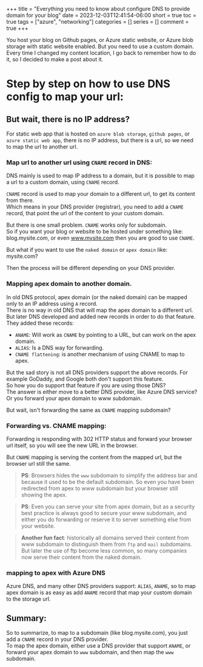 +++
title = "Everything you need to know about configure DNS to provide domain for your blog"
date = 2023-12-03T12:41:54-06:00
short = true
toc = true
tags = ["azure", "networking"]
categories = []
series = []
comment = true
+++

You host your blog on Github pages, or Azure static website, or Azure blob storage with static website enabled.  But you need to use a custom domain.  
Every time I changed my content location, I go back to remember how to do it, so I decided to make a post about it.  



# Step by step on how to use DNS config to map your url:  

## But wait, there is no IP address?

For static web app that is hosted on `azure blob storage`,  `github pages`, or `azure static web app`, there is no IP address, but there is a url, so we need to map the url to another url. 

### Map url to another url using `CNAME` record in DNS:
DNS mainly is used to map IP address to a domain, but it is possible to map a url to a custom domain, using `CNAME` record.  

`CNAME` record is used to map your domain to a different url, to get its content from there.  
Which means in your DNS provider (registrar), you need to add a `CNAME` record, that point the url of the content to your custom domain.  

But there is one small problem. `CNAME` works only for subdomain.  
So if you want your blog or website to be hosted under something like: blog.mysite.com, or even www.mysite.com then you are good to use `CNAME`.  

But what if you want to use  the `naked domain` or `apex domain` like: mysite.com?

Then the process will be different depending on your DNS provider.  

### Mapping apex domain to another domain.
In old DNS protocol, apex domain (or the naked domain) can be mapped only to an IP address using `A` record.  
There is no way in old DNS that will map the apex domain to a different url.  
But later DNS developed and added new records in order to do that feature. They added these records:  

* `ANAME`: Will work as `CNAME` by pointing to a URL, but can work on the apex domain.
* `ALIAS`: Is a DNS way for forwarding.
* `CNAME flattening`: is another mechanism of using CNAME to map to apex.  

But the sad story is not all DNS providers support the above records. For example GoDaddy, and Google both don't support this feature.  
So how you do support that feature if you are using those DNS?  
The answer is either move to a better DNS provider, like Azure DNS service?  
Or you forward your apex domain to www subdomain.

But wait, isn't forwarding the same as `CNAME` mapping subdomain?  
### Forwarding vs. CNAME mapping:
Forwarding is responding with 302 HTTP status and forward your browser url itself, so you will see the new URL in the browser.  

But `CNAME` mapping is serving the content from the mapped url, but the browser url still the same. 

> **PS**: Browsers hides the `www` subdomain to simplify the address bar and because it used to be the default subdomain. So even you have been redirected from apex to www subdomain but your browser still showing the apex.  

> **PS**: Even you can serve your site from apex domain, but as a security best practice is always good to secure your www subdomain, and either you do forwarding or reserve it to server something else from your website.

> **Another fun fact**: historically all domains served their content from www subdomain to distinguish them from `ftp` and `mail` subdomains. But later the use of ftp become less common, so many companies now serve their content from the naked domain.

### mapping to apex with Azure DNS
Azure DNS, and many other DNS providers support: `ALIAS`, `ANAME`, so to map apex domain is as easy as add `ANAME` record that map your custom domain to the storage url.  


## Summary:
So to summarize, to map to a subdomain (like blog.mysite.com), you just add a `CNAME` record in your DNS provider.  
To map the apex domain, either use a DNS provider that support `ANAME`, or forward your apex domain to `www` subdomain, and then map the `www` subdomain.


